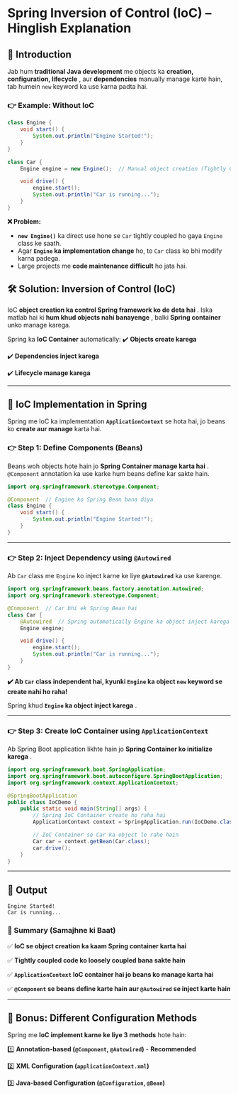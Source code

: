 
# **Spring Inversion of Control (IoC) – Hinglish Explanation**

## **🔹 Introduction**

Jab hum **traditional Java development** me objects ka  **creation, configuration, lifecycle** , aur **dependencies** manually manage karte hain, tab humein `new` keyword ka use karna padta hai.

### **👉 Example: Without IoC**

```java
class Engine {
    void start() {
        System.out.println("Engine Started!");
    }
}

class Car {
    Engine engine = new Engine();  // Manual object creation (Tightly Coupled)

    void drive() {
        engine.start();
        System.out.println("Car is running...");
    }
}
```

**❌ Problem:**

* **`new Engine()`** ka direct use hone se `Car` tightly coupled ho gaya `Engine` class ke saath.
* Agar **`Engine` ka implementation change** ho, to `Car` class ko bhi modify karna padega.
* Large projects me **code maintenance difficult** ho jata hai.

## **🛠 Solution: Inversion of Control (IoC)**

IoC  **object creation ka control Spring framework ko de deta hai** . Iska matlab hai ki  **hum khud objects nahi banayenge** , balki **Spring container** unko manage karega.

Spring ka **IoC Container** automatically:
✔️ **Objects create karega**

✔️ **Dependencies inject karega**

✔️ **Lifecycle manage karega**

---

## **📌 IoC Implementation in Spring**

Spring me IoC ka implementation **`ApplicationContext`** se hota hai, jo beans ko **create aur manage** karta hai.

### **👉 Step 1: Define Components (Beans)**

Beans woh objects hote hain jo  **Spring Container manage karta hai** . `@Component` annotation ka use karke hum beans define kar sakte hain.

```java
import org.springframework.stereotype.Component;

@Component  // Engine ko Spring Bean bana diya
class Engine {
    void start() {
        System.out.println("Engine Started!");
    }
}
```

---

### **👉 Step 2: Inject Dependency using `@Autowired`**

Ab `Car` class me `Engine` ko inject karne ke liye **`@Autowired`** ka use karenge.

```java
import org.springframework.beans.factory.annotation.Autowired;
import org.springframework.stereotype.Component;

@Component  // Car bhi ek Spring Bean hai
class Car {
    @Autowired  // Spring automatically Engine ka object inject karega
    Engine engine;

    void drive() {
        engine.start();
        System.out.println("Car is running...");
    }
}
```

**✔️ Ab `Car` class independent hai, kyunki `Engine` ka object `new` keyword se create nahi ho raha!**

Spring khud  **`Engine` ka object inject karega** .

---

### **👉 Step 3: Create IoC Container using `ApplicationContext`**

Ab Spring Boot application likhte hain jo  **Spring Container ko initialize karega** .

```java
import org.springframework.boot.SpringApplication;
import org.springframework.boot.autoconfigure.SpringBootApplication;
import org.springframework.context.ApplicationContext;

@SpringBootApplication
public class IoCDemo {
    public static void main(String[] args) {
        // Spring IoC Container create ho raha hai
        ApplicationContext context = SpringApplication.run(IoCDemo.class, args);

        // IoC Container se Car ka object le rahe hain
        Car car = context.getBean(Car.class);
        car.drive();
    }
}
```

---

## **🎯 Output**

```
Engine Started!
Car is running...
```

### **📌 Summary (Samajhne ki Baat)**

✅ **IoC se object creation ka kaam Spring container karta hai**

✅ **Tightly coupled code ko loosely coupled bana sakte hain**

✅ **`ApplicationContext` IoC container hai jo beans ko manage karta hai**

✅ **`@Component` se beans define karte hain aur `@Autowired` se inject karte hain**

---

## **🔹 Bonus: Different Configuration Methods**

Spring me **IoC implement karne ke liye 3 methods** hote hain:

1️⃣ **Annotation-based (`@Component`, `@Autowired`)** - **Recommended**

2️⃣ **XML Configuration (`applicationContext.xml`)**

3️⃣ **Java-based Configuration (`@Configuration`, `@Bean`)**
